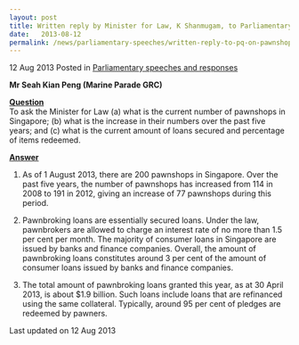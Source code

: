 ```yaml
---
layout: post
title: Written reply by Minister for Law, K Shanmugam, to Parliamentary Question on pawnshops and amount of loans
date:   2013-08-12
permalink: /news/parliamentary-speeches/written-reply-to-pq-on-pawnshops
---
```


12 Aug 2013 Posted in [Parliamentary speeches and responses](/news/parliamentary-speeches)


**Mr Seah Kian Peng (Marine Parade GRC)**

**<u>Question</u>**  
To ask the Minister for Law (a) what is the current number of pawnshops in Singapore; (b) what is the increase in their numbers over the past five years; and (c) what is the current amount of loans secured and percentage of items redeemed.


**<u>Answer</u>**  
1. As of 1 August 2013, there are 200 pawnshops in Singapore. Over the past five years, the number of pawnshops has increased from 114 in 2008 to 191 in 2012, giving an increase of 77 pawnshops during this period.

2. Pawnbroking loans are essentially secured loans. Under the law, pawnbrokers are allowed to charge an interest rate of no more than 1.5 per cent per month. The majority of consumer loans in Singapore are issued by banks and finance companies. Overall, the amount of pawnbroking loans constitutes around 3 per cent of the amount of consumer loans issued by banks and finance companies.

3. The total amount of pawnbroking loans granted this year, as at 30 April 2013, is about $1.9 billion. Such loans include loans that are refinanced using the same collateral. Typically, around 95 per cent of pledges are redeemed by pawners.



<p class="right-side-updated">Last updated on 12 Aug 2013</p> 
